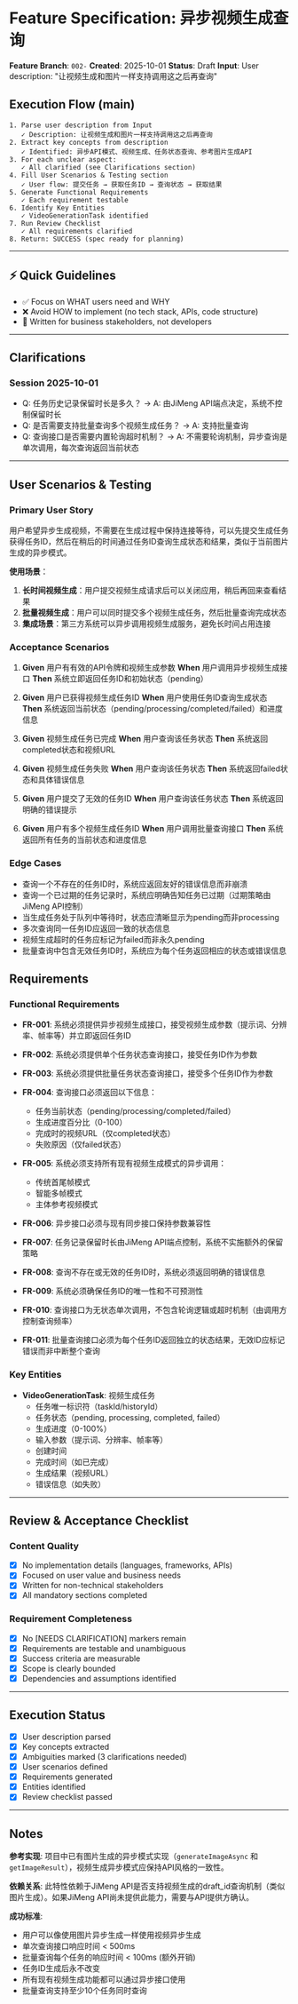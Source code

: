 # Feature Specification: 异步视频生成查询

**Feature Branch**: `002-`
**Created**: 2025-10-01
**Status**: Draft
**Input**: User description: "让视频生成和图片一样支持调用这之后再查询"

## Execution Flow (main)
```
1. Parse user description from Input
   ✓ Description: 让视频生成和图片一样支持调用这之后再查询
2. Extract key concepts from description
   ✓ Identified: 异步API模式、视频生成、任务状态查询、参考图片生成API
3. For each unclear aspect:
   ✓ All clarified (see Clarifications section)
4. Fill User Scenarios & Testing section
   ✓ User flow: 提交任务 → 获取任务ID → 查询状态 → 获取结果
5. Generate Functional Requirements
   ✓ Each requirement testable
6. Identify Key Entities
   ✓ VideoGenerationTask identified
7. Run Review Checklist
   ✓ All requirements clarified
8. Return: SUCCESS (spec ready for planning)
```

---

## ⚡ Quick Guidelines
- ✅ Focus on WHAT users need and WHY
- ❌ Avoid HOW to implement (no tech stack, APIs, code structure)
- 👥 Written for business stakeholders, not developers

---

## Clarifications

### Session 2025-10-01
- Q: 任务历史记录保留时长是多久？ → A: 由JiMeng API端点决定，系统不控制保留时长
- Q: 是否需要支持批量查询多个视频生成任务？ → A: 支持批量查询
- Q: 查询接口是否需要内置轮询超时机制？ → A: 不需要轮询机制，异步查询是单次调用，每次查询返回当前状态

---

## User Scenarios & Testing

### Primary User Story
用户希望异步生成视频，不需要在生成过程中保持连接等待，可以先提交生成任务获得任务ID，然后在稍后的时间通过任务ID查询生成状态和结果，类似于当前图片生成的异步模式。

**使用场景**：
1. **长时间视频生成**：用户提交视频生成请求后可以关闭应用，稍后再回来查看结果
2. **批量视频生成**：用户可以同时提交多个视频生成任务，然后批量查询完成状态
3. **集成场景**：第三方系统可以异步调用视频生成服务，避免长时间占用连接

### Acceptance Scenarios

1. **Given** 用户有有效的API令牌和视频生成参数
   **When** 用户调用异步视频生成接口
   **Then** 系统立即返回任务ID和初始状态（pending）

2. **Given** 用户已获得视频生成任务ID
   **When** 用户使用任务ID查询生成状态
   **Then** 系统返回当前状态（pending/processing/completed/failed）和进度信息

3. **Given** 视频生成任务已完成
   **When** 用户查询该任务状态
   **Then** 系统返回completed状态和视频URL

4. **Given** 视频生成任务失败
   **When** 用户查询该任务状态
   **Then** 系统返回failed状态和具体错误信息

5. **Given** 用户提交了无效的任务ID
   **When** 用户查询该任务状态
   **Then** 系统返回明确的错误提示

6. **Given** 用户有多个视频生成任务ID
   **When** 用户调用批量查询接口
   **Then** 系统返回所有任务的当前状态和进度信息

### Edge Cases
- 查询一个不存在的任务ID时，系统应返回友好的错误信息而非崩溃
- 查询一个已过期的任务记录时，系统应明确告知任务已过期（过期策略由JiMeng API控制）
- 当生成任务处于队列中等待时，状态应清晰显示为pending而非processing
- 多次查询同一任务ID应返回一致的状态信息
- 视频生成超时的任务应标记为failed而非永久pending
- 批量查询中包含无效任务ID时，系统应为每个任务返回相应的状态或错误信息

## Requirements

### Functional Requirements

- **FR-001**: 系统必须提供异步视频生成接口，接受视频生成参数（提示词、分辨率、帧率等）并立即返回任务ID

- **FR-002**: 系统必须提供单个任务状态查询接口，接受任务ID作为参数

- **FR-003**: 系统必须提供批量任务状态查询接口，接受多个任务ID作为参数

- **FR-004**: 查询接口必须返回以下信息：
  - 任务当前状态（pending/processing/completed/failed）
  - 生成进度百分比（0-100）
  - 完成时的视频URL（仅completed状态）
  - 失败原因（仅failed状态）

- **FR-005**: 系统必须支持所有现有视频生成模式的异步调用：
  - 传统首尾帧模式
  - 智能多帧模式
  - 主体参考视频模式

- **FR-006**: 异步接口必须与现有同步接口保持参数兼容性

- **FR-007**: 任务记录保留时长由JiMeng API端点控制，系统不实施额外的保留策略

- **FR-008**: 查询不存在或无效的任务ID时，系统必须返回明确的错误信息

- **FR-009**: 系统必须确保任务ID的唯一性和不可预测性

- **FR-010**: 查询接口为无状态单次调用，不包含轮询逻辑或超时机制（由调用方控制查询频率）

- **FR-011**: 批量查询接口必须为每个任务ID返回独立的状态结果，无效ID应标记错误而非中断整个查询

### Key Entities

- **VideoGenerationTask**: 视频生成任务
  - 任务唯一标识符（taskId/historyId）
  - 任务状态（pending, processing, completed, failed）
  - 生成进度（0-100%）
  - 输入参数（提示词、分辨率、帧率等）
  - 创建时间
  - 完成时间（如已完成）
  - 生成结果（视频URL）
  - 错误信息（如失败）

---

## Review & Acceptance Checklist

### Content Quality
- [x] No implementation details (languages, frameworks, APIs)
- [x] Focused on user value and business needs
- [x] Written for non-technical stakeholders
- [x] All mandatory sections completed

### Requirement Completeness
- [x] No [NEEDS CLARIFICATION] markers remain
- [x] Requirements are testable and unambiguous
- [x] Success criteria are measurable
- [x] Scope is clearly bounded
- [x] Dependencies and assumptions identified

---

## Execution Status

- [x] User description parsed
- [x] Key concepts extracted
- [x] Ambiguities marked (3 clarifications needed)
- [x] User scenarios defined
- [x] Requirements generated
- [x] Entities identified
- [x] Review checklist passed

---

## Notes

**参考实现**: 项目中已有图片生成的异步模式实现（`generateImageAsync` 和 `getImageResult`），视频生成异步模式应保持API风格的一致性。

**依赖关系**: 此特性依赖于JiMeng API是否支持视频生成的draft_id查询机制（类似图片生成）。如果JiMeng API尚未提供此能力，需要与API提供方确认。

**成功标准**:
- 用户可以像使用图片异步生成一样使用视频异步生成
- 单次查询接口响应时间 < 500ms
- 批量查询每个任务的响应时间 < 100ms (额外开销)
- 任务ID生成后永不改变
- 所有现有视频生成功能都可以通过异步接口使用
- 批量查询支持至少10个任务同时查询
